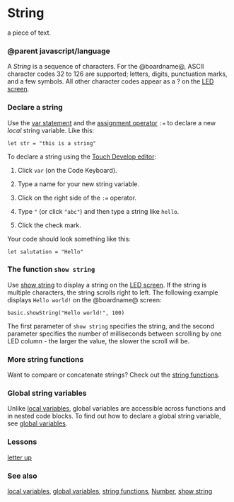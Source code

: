 # String

a piece of text.

### @parent javascript/language

A *String* is a sequence of characters. For the @boardname@, ASCII character codes 32 to 126 are supported; letters, digits, punctuation marks, and a few symbols. All other character codes appear as a ? on the [LED screen](/device/screen).

### Declare a string

Use the [var statement](/reference/variables/var) and the [assignment operator](/reference/variables/assign) `:=` to declare a new *local* string variable. Like this:

```
let str = "this is a string"
```

To declare a string using the [Touch Develop editor](/js/editor):

1. Click `var` (on the Code Keyboard).

2. Type a name for your new string variable.

2. Click on the right side of the `:=` operator.

3. Type `"` (or click `"abc"`) and then type a string like `hello`.

4. Click the check mark.

Your code should look something like this:

```
let salutation = "Hello"
```

### The function `show string`

Use [show string](/reference/basic/show-string) to display a string on the [LED screen](/device/screen). If the string is multiple characters, the string scrolls right to left. The following example displays `Hello world!` on the @boardname@ screen:

```
basic.showString("Hello world!", 100)
```

The first parameter of `show string` specifies the string, and the second parameter specifies the number of milliseconds between scrolling by one LED column - the larger the value, the slower the scroll will be.

### More string functions

Want to compare or concatenate strings? Check out the [string functions](/reference/types/string-functions).

### Global string variables

Unlike [local variables](/reference/variables/var), global variables are accessible across functions and in nested code blocks. To find out how to declare a global string variable, see [global variables](/js/data).

### Lessons

[letter up](/lessons/letter-up)

### See also

[local variables](/reference/variables/var), [global variables](/js/data), [string functions](/reference/types/string-functions), [Number](/reference/types/number), [show string](/reference/basic/show-string)

